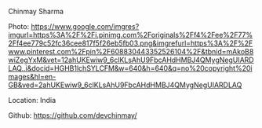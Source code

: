 Chinmay Sharma 

Photo: https://www.google.com/imgres?imgurl=https%3A%2F%2Fi.pinimg.com%2Foriginals%2Ff4%2Fee%2F77%2Ff4ee779c52fc36cee817f5f26eb5fb03.png&imgrefurl=https%3A%2F%2Fwww.pinterest.com%2Fpin%2F608830443352526104%2F&tbnid=mAkoB8wiZegYxM&vet=12ahUKEwiw9_6clKLsAhU9FbcAHdHMBJ4QMygNegUIARDLAQ..i&docid=HGHB1lchSYLCFM&w=640&h=640&q=no%20copyright%20images&hl=en-GB&ved=2ahUKEwiw9_6clKLsAhU9FbcAHdHMBJ4QMygNegUIARDLAQ

Location: India 

Github: https://github.com/devchinmay/
